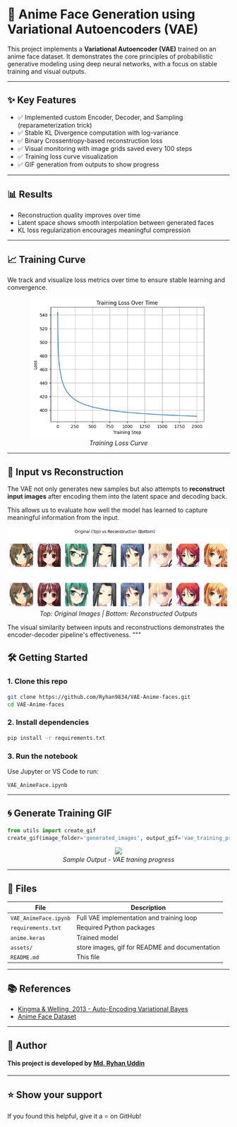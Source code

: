 # 🎨 Anime Face Generation using Variational Autoencoders (VAE)

This project implements a **Variational Autoencoder (VAE)** trained on an anime face dataset. It demonstrates the core principles of probabilistic generative modeling using deep neural networks, with a focus on stable training and visual outputs.

---

## ✨ Key Features

- ✅ Implemented custom Encoder, Decoder, and Sampling (reparameterization trick)
- ✅ Stable KL Divergence computation with log-variance
- ✅ Binary Crossentropy-based reconstruction loss
- ✅ Visual monitoring with image grids saved every 100 steps
- ✅ Training loss curve visualization
- ✅ GIF generation from outputs to show progress

---

## 📊 Results

- Reconstruction quality improves over time
- Latent space shows smooth interpolation between generated faces
- KL loss regularization encourages meaningful compression

---

## 📈 Training Curve

We track and visualize loss metrics over time to ensure stable learning and convergence.

<p align="center">
  <p align="center">
    <img src="assets/loss_curve.png" width="400">
    <br>
    <i>Training Loss Curve</i>
  </p>
</p>

---

## 🔄 Input vs Reconstruction

The VAE not only generates new samples but also attempts to **reconstruct input images** after encoding them into the latent space and decoding back.

This allows us to evaluate how well the model has learned to capture meaningful information from the input.

<p align="center">
  <img src="assets/reconstruction.png" width="600">
  <br>
  <i>Top: Original Images | Bottom: Reconstructed Outputs</i>
</p>

The visual similarity between inputs and reconstructions demonstrates the encoder-decoder pipeline's effectiveness.
"""

## 🛠️ Getting Started

### 1. Clone this repo

```bash
git clone https://github.com/Ryhan9834/VAE-Anime-faces.git
cd VAE-Anime-faces
```

### 2. Install dependencies

```bash
pip install -r requirements.txt
```

### 3. Run the notebook

Use Jupyter or VS Code to run:

```
VAE_AnimeFace.ipynb
```

---

## 🌀 Generate Training GIF

```python
from utils import create_gif
create_gif(image_folder='generated_images', output_gif='vae_training_progress.gif', fps=5)
```

<p align="center">
  <img src="assets/vae_training_progress.gif" width="400">
  <br>
  <i>Sample Output - VAE traning progress</i>
</p>

---

## 📁 Files

| File                                | Description                            |
|-------------------------------------|----------------------------------------|
| `VAE_AnimeFace.ipynb` | Full VAE implementation and training loop |
| `requirements.txt`                 | Required Python packages               |
| `anime.keras`                      | Trained model|
| `assets/`                           | store images, gif for README and documentation|
| `README.md`                        | This file|

---

## 📚 References

- [Kingma & Welling, 2013 - Auto-Encoding Variational Bayes](https://arxiv.org/abs/1312.6114)
- [Anime Face Dataset](https://github.com/bchao1/Anime-Face-Dataset)

---

## 🧠 Author

#### This project is developed by [Md. Ryhan Uddin](https://github.com/Ryhan9834)                
---

## ⭐ Show your support

If you found this helpful, give it a ⭐ on GitHub!